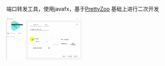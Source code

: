 
端口转发工具，使用javafx，基于[PrettyZoo](https://github.com/vran-dev/PrettyZoo) 基础上进行二次开发


![](./img/Video_2021-12-14_110547.gif)